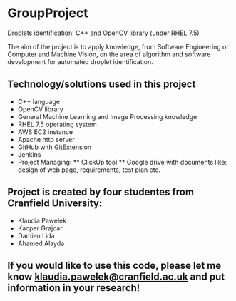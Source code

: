 # GroupProject
Droplets identification: C++ and OpenCV library (under RHEL 7.5)

The aim of the project is to apply knowledge, from Software Engineering or Computer and Machine Vision, on the area of algorithm and software development for automated droplet identification.

## Technology/solutions used in this project
* C++ language
* OpenCV library
* General Machine Learning and Image Processing knowledge
* RHEL 7.5 operating system
* AWS EC2 instance
* Apache http server
* GitHub with GitExtension
* Jenkins
* Project Managing:
 ** ClickUp tool
 ** Google drive with documents like: design of web page, requirements, test plan etc.
 
 ## Project is created by four studentes from Cranfield University:
 * Klaudia Pawelek  
 * Kacper Grajcar
 * Damien Lida
 * Ahamed Alayda

## If you would like to use this code, please let me know klaudia.pawelek@cranfield.ac.uk and put information in your research!
